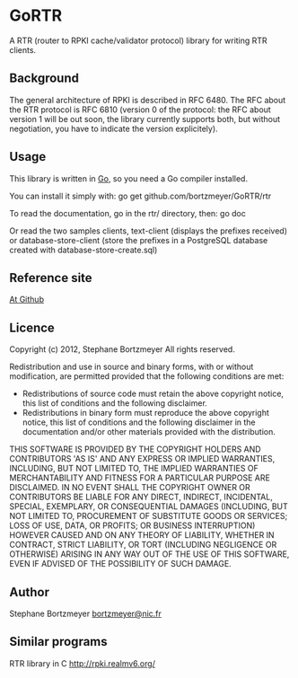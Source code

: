 GoRTR
=====

A RTR (router to RPKI cache/validator protocol) library for writing RTR clients. 

Background
----------

The general architecture of RPKI is described in RFC 6480. The RFC
about the RTR protocol is RFC 6810 (version 0 of the protocol: the RFC
about version 1 will be out soon, the library currently supports both,
but without negotiation, you have to indicate the version
explicitely).

Usage
-----

This library is written in [Go](http://golang.org), so you need a Go compiler 
installed. 

You can install it simply with:
go get github.com/bortzmeyer/GoRTR/rtr

To read the documentation, go in the rtr/ directory, then:
    go doc 

Or read the two samples clients, text-client (displays the prefixes
received) or database-store-client (store the prefixes in a PostgreSQL
database created with database-store-create.sql)

Reference site
--------------
[At Github](https://github.com/bortzmeyer/GoRTR)

Licence
-------
Copyright (c) 2012, Stephane Bortzmeyer
All rights reserved.

Redistribution and use in source and binary forms, with or without modification,
are permitted provided that the following conditions are met:

* Redistributions of source code must retain the above copyright notice,
  this list of conditions and the following disclaimer.
* Redistributions in binary form must reproduce the above copyright notice,
  this list of conditions and the following disclaimer in the documentation
  and/or other materials provided with the distribution.

THIS SOFTWARE IS PROVIDED BY THE COPYRIGHT HOLDERS AND CONTRIBUTORS 'AS IS'
AND ANY EXPRESS OR IMPLIED WARRANTIES, INCLUDING, BUT NOT LIMITED TO, THE
IMPLIED WARRANTIES OF MERCHANTABILITY AND FITNESS FOR A PARTICULAR PURPOSE
ARE DISCLAIMED. IN NO EVENT SHALL THE COPYRIGHT OWNER OR CONTRIBUTORS BE
LIABLE FOR ANY DIRECT, INDIRECT, INCIDENTAL, SPECIAL, EXEMPLARY, OR
CONSEQUENTIAL DAMAGES (INCLUDING, BUT NOT LIMITED TO, PROCUREMENT OF
SUBSTITUTE GOODS OR SERVICES; LOSS OF USE, DATA, OR PROFITS; OR BUSINESS
INTERRUPTION) HOWEVER CAUSED AND ON ANY THEORY OF LIABILITY, WHETHER IN
CONTRACT, STRICT LIABILITY, OR TORT (INCLUDING NEGLIGENCE OR OTHERWISE)
ARISING IN ANY WAY OUT OF THE USE OF THIS SOFTWARE, EVEN IF ADVISED OF THE
POSSIBILITY OF SUCH DAMAGE.

Author
------

Stephane Bortzmeyer <bortzmeyer@nic.fr>


Similar programs
----------------

RTR library in C <http://rpki.realmv6.org/>